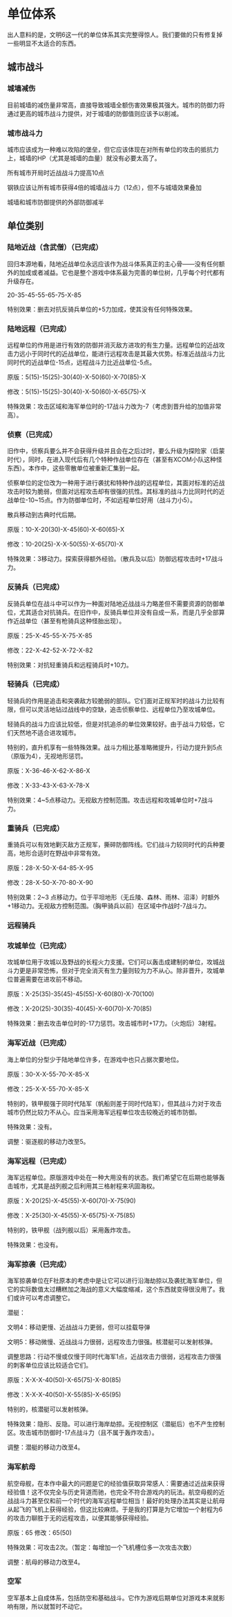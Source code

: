 
# 单位体系

出人意料的是，文明6这一代的单位体系其实完整得惊人。我们要做的只有修复掉一些明显不太适合的东西。

## 城市战斗

### 城墙减伤

目前城墙的减伤量非常高，直接导致城墙全额伤害效果极其强大。城市的防御力将通过更高的城市战斗力提供，对于城墙的防御值则应该予以削减。

### 城市战斗力

城市应该成为一种难以攻陷的堡垒，但它应该体现在对所有单位的攻击的抵抗力上，城墙的HP（尤其是城墙的血量）就没有必要太高了。

所有城市开局时近战战斗力提高10点

钢铁应该让所有城市获得4倍的城墙战斗力（12点），但不与城墙效果叠加

城墙和城市防御提供的外部防御减半

## 单位类别

### 陆地近战（含武僧）（已完成）

回归本源地看，陆地近战单位永远应该作为战斗体系真正的主心骨——没有任何额外的加成或者减益。它也是整个游戏中体系最为完善的单位树，几乎每个时代都有升级存在。

20-35-45-55-65-75-X-85

特别效果：删去对抗反骑兵单位的+5力加成，使其没有任何特殊效果。

### 陆地远程（已完成）

远程单位的作用是进行有效的防御并消灭敌方进攻的有生力量。远程单位的近战攻击力远小于同时代的近战单位，能进行远程攻击是其最大优势。标准近战战斗力比同时代的近战单位-15点，远程战斗力比近战单位-5点。

原版：5(15)-15(25)-30(40)-X-50(60)-X-70(85)-X

修改：5(15)-15(25)-30(40)-X-50(60)-X-65(75)-X

特殊效果：攻击区域和海军单位时的-17战斗力改为-7（考虑到晋升给的加值非常高）。

### 侦察（已完成）

旧作中，侦察兵要么并不会获得升级并且会在之后过时，要么升级为探险家（启蒙时代），同时，在进入现代后有几个特种作战单位存在（甚至有XCOM小队这种怪东西）。本作中，这些零散单位被重新汇集到一起。

侦察单位的定位改为一种用于进行袭扰和特种作战的远程单位，其面对标准的近战攻击时较为脆弱，但面对远程攻击却有很强的抗性。其标准的战斗力比同时代的近战单位-10~15点。作为防御单位时，不如远程单位好用（战斗力小5）。

散兵移动到古典时代后期。

原版：10-X-20(30)-X-45(60)-X-60(65)-X

修改：10-20(25)-X-X-50(55)-X-65(70)-X

特殊效果：3移动力。探索获得额外经验。（散兵及以后）防御远程攻击时+17战斗力。

### 反骑兵（已完成）

反骑兵单位在战斗中可以作为一种面对陆地近战战斗力略差但不需要资源的防御单位，尤其适合对抗骑兵。在旧作中，反骑兵单位并没有自成一系，而是几乎全部算作近战单位（甚至有枪骑兵这种怪胎出现）。

原版：25-X-45-55-X-75-X-85

修改：22-X-42-52-X-72-X-82

特别效果：对抗轻重骑兵和远程骑兵时+10力。

### 轻骑兵（已完成）

轻骑兵的作用是追击和突袭敌方较脆弱的部队。它们面对正规军时的战斗力比较有限，但可以灵活地钻过战线中的空缺，追击侦察单位、远程单位乃至攻城单位。

轻骑兵的战斗力应该比较低，但是对抗追杀的单位效果较好。由于战斗力较低，它们天然地不适合进攻城市。

特别的，直升机享有一些特殊效果。战斗力相比基准略微提升，行动力提升到5点（原版为4），无视地形惩罚。

原版：X-36-46-X-62-X-86-X

修改：X-33-43-X-63-X-78-X

特别效果：4~5点移动力。无视敌方控制范围。攻击远程和攻城单位时+7战斗力。

### 重骑兵（已完成）

重骑兵可以有效地剿灭敌方正规军，撕碎防御阵线。它们战斗力较同时代的兵种要高，地形合适时在野战中非常有效。

原版：28-X-50-X-64-85-X-95

修改：28-X-50-X-70-80-X-90

特别效果：2~3 点移动力。位于平坦地形（无丘陵、森林、雨林、沼泽）时额外+1移动力。无视敌方控制范围。（胸甲骑兵以前）在区域中作战时-7战斗力。

### 远程骑兵

### 攻城单位（已完成）

攻城单位用于攻城以及野战的长程火力支援。它们可以轰击成建制的单位，攻城战斗力更是非常恐怖，但对于完全消灭有生力量则较为力不从心。除非晋升，攻城单位普遍需要在进攻前不移动。

原版：X-25(35)-35(45)-45(55)-X-60(80)-X-70(100)

修改：X-20(25)-30(35)-40(45)-X-60(70)-X-70(85)

特殊效果：删去攻击单位时的-17力惩罚。攻击城市时+17力。（火炮后）3射程。

### 海军近战（已完成）

海上单位的分型少于陆地单位许多，在游戏中也只占据次要地位。

原版：30-X-X-55-70-X-85-X

修改：25-X-X-55-70-X-85-X

特别的，铁甲舰强于同时代陆军（帆船则差于同时代陆军），但其战斗力对于攻击城市仍然比较力不从心。应当采用海军远程单位攻击较晚近的城市防御。

特殊效果：没有。

调整：驱逐舰的移动力改至5。

### 海军远程（已完成）

海军远程单位。原版游戏中处在一种大用没有的状态。我们希望它在后期也能够轰击城市，尤其是战列舰之后利用其三格射程来巩固海权。

原版：X-20(25)-X-45(55)-X-60(70)-X-75(90)

修改：X-25(30)-X-45(55)-X-65(75)-X-75(85)

特别的，铁甲舰（战列舰以后）采用轰炸攻击。

特殊效果：也没有。

### 海军掠袭（已完成）

海军掠袭单位在F社原本的考虑中是让它可以进行沿海劫掠以及袭扰海军单位，但它的实际数值太过糟糕加之海战的意义大幅度缩减，这个东西就变得很没用了。我们或许可以考虑调整它。

潜艇：

文明4：移动更慢、近战战斗力更弱，但可以挂载导弹

文明5：移动微慢、近战战斗力很弱，远程攻击力很强。核潜艇可以发射核弹。

调整思路：行动不慢或仅慢于同时代海军1点，近战攻击力很弱，远程攻击力很强的刺客单位应该比较适合它们。

原版：X-X-X-40(50)-X-65(75)-X-80(85)

修改：X-X-X-40(50)-X-55(85)-X-65(95)

特别的，核潜艇可以发射核弹。

特殊效果：隐形、反隐。可以进行海岸劫掠。无视控制区（潜艇后）也不产生控制区。攻击城市防御时-17点战斗力（且不属于轰炸攻击）。

调整：潜艇的移动力改至4。

### 海军航母

航空母舰，在本作中最大的问题是它的经验值获取异常感人：需要通过近战来获得经验值！这不仅完全与历史背道而驰，也完全不符合游戏内的玩法。航空母舰的近战战斗力甚至仅和前一个时代的海军远程单位相当！最好的处理办法其实是让航母从起飞的飞机上获得经验，但这比较麻烦。于是我的打算是为它增加一个射程为6的攻击力聊胜于无的远程攻击，以便其能够获得经验。

原版：65
修改：65(50)

特殊效果：可攻击2次。（暂定：每增加一个飞机槽位多一次攻击次数）

调整：航母的移动力改至4。

### 空军

空军基本上自成体系，包括防空和基础战斗。它作为游戏后期单位对游戏本来就影响有限，所以就暂时不动它。